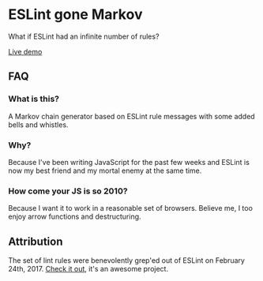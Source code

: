 # ESLint gone Markov

What if ESLint had an infinite number of rules?

[Live demo](http://url)

## FAQ

### What is this?
A Markov chain generator based on ESLint rule messages
with some added bells and whistles.

### Why?
Because I've been writing JavaScript for the past few weeks
and ESLint is now my best friend and my mortal enemy at the same time.

### How come your JS is so 2010?
Because I want it to work in a reasonable set of browsers.
Believe me, I too enjoy arrow functions and destructuring.

## Attribution

The set of lint rules were benevolently grep'ed out of ESLint
on February 24th, 2017.
[Check it out](https://github.com/eslint/eslint),
it's an awesome project.

